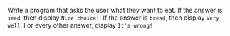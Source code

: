 Write a program that asks the user what they want to eat. If the answer is `seed`, then display `Nice choice!`. If the answer is `bread`, then display `Very well`. For every other answer, display `It's wrong!`